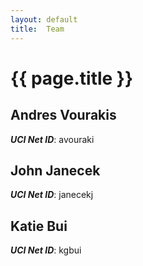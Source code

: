 ```yaml
---
layout: default
title:  Team
---
```


# {{ page.title }}


## Andres Vourakis
***UCI Net ID***: avouraki

## John Janecek
***UCI Net ID***: janecekj

## Katie Bui
***UCI Net ID***: kgbui
